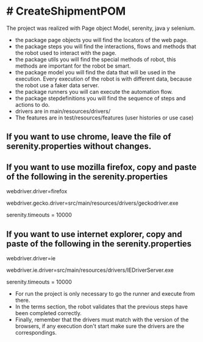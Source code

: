 # # CreateShipmentPOM

The project was realized with Page object Model, serenity, java y selenium.
-  the package page objects you will find the locators of the web page.
-  the package steps you will find the interactions, flows and methods that the robot used to interact with the page.
-  the package utils you will find the special methods of robot, this methods are important for the robot be smart.
-  the package model you will find the data that will be used in the execution. Every execution of the robot is with different data, because the robot use a faker data server.
-  the package runners you will can execute the automation flow.
-  the package stepdefinitions you will find the sequence of steps and actions to do.
- drivers are in main/resources/drivers/
- The features are in test/resources/features (user histories or use case)

## If you want to use chrome, leave the file of serenity.properties without changes.

## If you want to use mozilla firefox, copy and paste of the following in the serenity.properties

webdriver.driver=firefox

webdriver.gecko.driver=src/main/resources/drivers/geckodriver.exe

serenity.timeouts = 10000

## If you want to use internet explorer, copy and paste of the following in the serenity.properties

webdriver.driver=ie

webdriver.ie.driver=src/main/resources/drivers/IEDriverServer.exe

serenity.timeouts = 10000

- For run the project is only necessary to go the runner and execute from there.
- In the terms section, the robot validates that the previous steps have been completed correctly. 
- Finally, remember that the drivers must match with the version of the browsers, if any execution don't start make sure the drivers are the correspondings.


